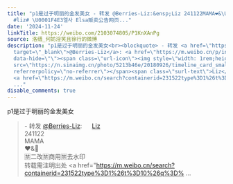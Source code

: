 ```yaml
---
title: "p1是过于明丽的金发美女 - 转发 @Berries-Liz:&ensp;Liz 241122MAMA❤️&\U0001F90D\U0001F232️二改\U0001F232️商用\U0001F232️去水印转载需注明出处
  #liz# \U0001F4E3엘사 Elsa贩卖公告网页..."
date: '2024-11-24'
linkTitle: https://weibo.com/2103074805/P1KnXAnPg
source: 洛缙_何妨淫笑且徐行的微博
description: "p1是过于明丽的金发美女<br><blockquote> - 转发 <a href=\"https://weibo.com/7520804057\"
  target=\"_blank\">@Berries-Liz</a>: <a href=\"https://m.weibo.cn/p/index?extparam=Liz&amp;containerid=100808e29d196d8a2a391b8cd528b994f76e93\"
  data-hide=\"\"><span class=\"url-icon\"><img style=\"width: 1rem;height: 1rem\"
  src=\"https://n.sinaimg.cn/photo/5213b46e/20180926/timeline_card_small_super_default.png\"
  referrerpolicy=\"no-referrer\"></span><span class=\"surl-text\">Liz</span></a> <br>241122<br>MAMA<br>❤️&amp;\U0001F90D<br>\U0001F232️二改\U0001F232️商用\U0001F232️去水印<br>转载需注明出处
  <a href=\"https://m.weibo.cn/search?containerid=231522type%3D1%26t%3D10%26q%3D%
  ..."
disable_comments: true
---
```

p1是过于明丽的金发美女<br><blockquote> - 转发 <a href="https://weibo.com/7520804057" target="_blank">@Berries-Liz</a>: <a href="https://m.weibo.cn/p/index?extparam=Liz&amp;containerid=100808e29d196d8a2a391b8cd528b994f76e93" data-hide=""><span class="url-icon"><img style="width: 1rem;height: 1rem" src="https://n.sinaimg.cn/photo/5213b46e/20180926/timeline_card_small_super_default.png" referrerpolicy="no-referrer"></span><span class="surl-text">Liz</span></a> <br>241122<br>MAMA<br>❤️&amp;🤍<br>🈲️二改🈲️商用🈲️去水印<br>转载需注明出处 <a href="https://m.weibo.cn/search?containerid=231522type%3D1%26t%3D10%26q%3D% ...